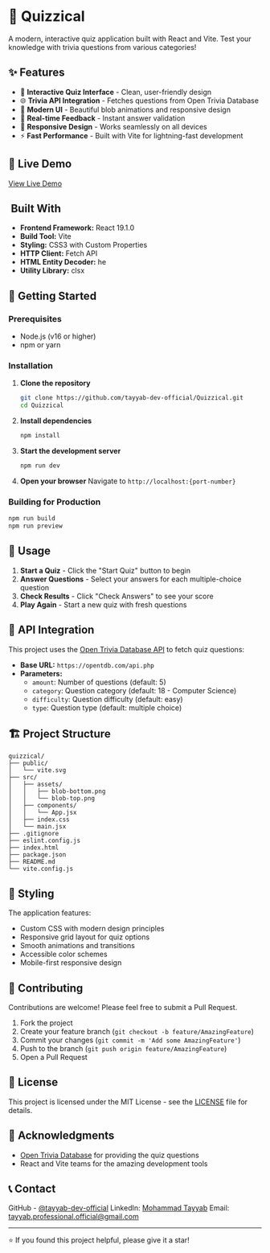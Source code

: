 # 🧠 Quizzical

A modern, interactive quiz application built with React and Vite. Test your knowledge with trivia questions from various categories!

## ✨ Features

- 🎯 **Interactive Quiz Interface** - Clean, user-friendly design
- 🌐 **Trivia API Integration** - Fetches questions from Open Trivia Database
- 🎨 **Modern UI** - Beautiful blob animations and responsive design
- 🔄 **Real-time Feedback** - Instant answer validation
- 📱 **Responsive Design** - Works seamlessly on all devices
- ⚡ **Fast Performance** - Built with Vite for lightning-fast development

## 🚀 Live Demo

[View Live Demo](https://keshf-quizzical.netlify.app/)

## ️ Built With

- **Frontend Framework:** React 19.1.0
- **Build Tool:** Vite
- **Styling:** CSS3 with Custom Properties
- **HTTP Client:** Fetch API
- **HTML Entity Decoder:** he
- **Utility Library:** clsx

## 🏁 Getting Started

### Prerequisites

- Node.js (v16 or higher)
- npm or yarn

### Installation

1. **Clone the repository**

   ```bash
   git clone https://github.com/tayyab-dev-official/Quizzical.git
   cd Quizzical
   ```

2. **Install dependencies**

   ```bash
   npm install
   ```

3. **Start the development server**

   ```bash
   npm run dev
   ```

4. **Open your browser**
   Navigate to `http://localhost:{port-number}`

### Building for Production

```bash
npm run build
npm run preview
```

## 📖 Usage

1. **Start a Quiz** - Click the "Start Quiz" button to begin
2. **Answer Questions** - Select your answers for each multiple-choice question
3. **Check Results** - Click "Check Answers" to see your score
4. **Play Again** - Start a new quiz with fresh questions

## 🎯 API Integration

This project uses the [Open Trivia Database API](https://opentdb.com/) to fetch quiz questions:

- **Base URL:** `https://opentdb.com/api.php`
- **Parameters:**
  - `amount`: Number of questions (default: 5)
  - `category`: Question category (default: 18 - Computer Science)
  - `difficulty`: Question difficulty (default: easy)
  - `type`: Question type (default: multiple choice)

## 🏗️ Project Structure

```
quizzical/
├── public/
│   └── vite.svg
├── src/
│   ├── assets/
│   │   ├── blob-bottom.png
│   │   └── blob-top.png
│   ├── components/
│   │   └── App.jsx
│   ├── index.css
│   └── main.jsx
├── .gitignore
├── eslint.config.js
├── index.html
├── package.json
├── README.md
└── vite.config.js
```

## 🎨 Styling

The application features:

- Custom CSS with modern design principles
- Responsive grid layout for quiz options
- Smooth animations and transitions
- Accessible color schemes
- Mobile-first responsive design

## 🤝 Contributing

Contributions are welcome! Please feel free to submit a Pull Request.

1. Fork the project
2. Create your feature branch (`git checkout -b feature/AmazingFeature`)
3. Commit your changes (`git commit -m 'Add some AmazingFeature'`)
4. Push to the branch (`git push origin feature/AmazingFeature`)
5. Open a Pull Request

## 📝 License

This project is licensed under the MIT License - see the [LICENSE](LICENSE) file for details.

## 🙏 Acknowledgments

- [Open Trivia Database](https://opentdb.com/) for providing the quiz questions
- React and Vite teams for the amazing development tools

## 📞 Contact

GitHub - [@tayyab-dev-official](https://github.com/tayyab-dev-official)
LinkedIn: [Mohammad Tayyab](https://www.linkedin.com/in/mohammad-tayyab-91ba5236b/)
Email: tayyab.professional.official@gmail.com

---

⭐ If you found this project helpful, please give it a star!
